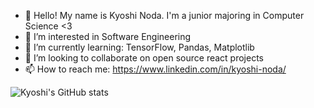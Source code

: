 - 👋 Hello! My name is Kyoshi Noda. I'm a junior majoring in Computer Science <3
- 👀 I’m interested in Software Engineering
- 🌱 I’m currently learning: TensorFlow, Pandas, Matplotlib
- 💞️ I’m looking to collaborate on open source react projects
- 📫 How to reach me: https://www.linkedin.com/in/kyoshi-noda/

![Kyoshi's GitHub stats](https://github-readme-stats.vercel.app/api?username=kyoshinoda&show_icons=true&theme=tokyonight)
<!---
KyoshiNoda/KyoshiNoda is a ✨ special ✨ repository because its `README.md` (this file) appears on your GitHub profile.
You can click the Preview link to take a look at your changes.
--->
